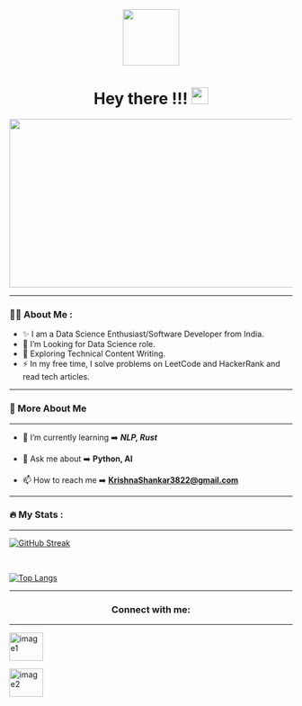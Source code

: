 
<div id="header" align="center">

  <img src="https://media.giphy.com/media/HscDLzkO8EOTmgkhQP/giphy.gif?cid=790b7611gx5ialzbk51g04kqxqzs6gpw67v63cexlecav7sg&ep=v1_gifs_search&rid=giphy.gif&ct=g" width="100"/>

  <div id="badges">

 

 

  
</div>

<img src="https://komarev.com/ghpvc/?username=actionmen71&color=brightgreen" alt = ""/>


<h1>
  Hey there !!!
  <img src="https://media.giphy.com/media/hvRJCLFzcasrR4ia7z/giphy.gif" width="30px"/>
</h1>
</div>
<div align="center">
  <img src="https://media.giphy.com/media/dWesBcTLavkZuG35MI/giphy.gif" width="600" height="300"/>
</div>



 <hr>

### 👨‍💻 About Me : 

- ✨ I am a Data Science Enthusiast/Software Developer from India. 
- 🔭 I’m Looking for Data Science role.
- 🌱 Exploring Technical Content Writing.
- ⚡ In my free time, I solve problems on LeetCode and HackerRank and read tech articles.
  
 <hr>


 ### 🔆 More About Me
 <hr>
 
- 🌱 I’m currently learning ➡️ ***NLP, Rust***

- 💬 Ask me about ➡️ **Python, AI**

- 📫 How to reach me ➡️ **KrishnaShankar3822@gmail.com**



<hr>


### :fire: My Stats :
<hr>

[![GitHub Streak](http://github-readme-streak-stats.herokuapp.com?user=actionmen71&theme=nightowl)](https://git.io/streak-stats)

<br>

[![Top Langs](https://github-readme-stats.vercel.app/api/top-langs/?username=actionmen71&layout=compact&theme=vision-friendly-dark)](https://github.com/anuraghazra/github-readme-stats)
<hr>





<h3 align="center">Connect with me:</h3>

 <hr>
<p align = "center">

 <a href="https://www.linkedin.com/in/krishna-shankar-425332156/"><img align="center"   src="https://media.giphy.com/media/v1.Y2lkPTc5MGI3NjExNWd6eXFwdWtzNGJvcWZ1a2N5NHU3bWp4cTUwODE3MDFqcW1tNnQ1cSZlcD12MV9zdGlja2Vyc19zZWFyY2gmY3Q9cw/HQTYdpx1yhxWpugAi2/giphy.gif"   alt="image1" height="50" width="60"/></a>

<a href="https://www.hackerrank.com" target="blank"><img align="center"   src="https://raw.githubusercontent.com/rahuldkjain/github-profile-readme-generator/master/src/images/icons/Social/hackerrank.svg" alt="image2" height="50" width="60" /></a>

</p>
